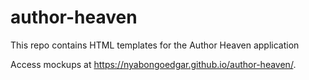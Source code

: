 # author-heaven
This repo contains HTML templates for the Author Heaven application


Access mockups at https://nyabongoedgar.github.io/author-heaven/.